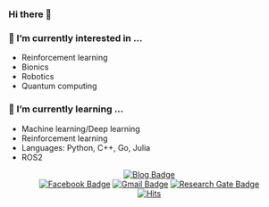 ### Hi there 👋

### 🔭 I’m currently interested in ...
* Reinforcement learning
* Bionics
* Robotics
* Quantum computing

### 🌱 I’m currently learning ...
* Machine learning/Deep learning
* Reinforcement learning
* Languages: Python, C++, Go, Julia
* ROS2

<div align=center>
	
[![Blog Badge](http://img.shields.io/badge/Blog-black?style=flat-square&logo=github&link=https://curieuxjy.github.io/)](https://curieuxjy.github.io/)	
[![Facebook Badge](https://img.shields.io/badge/facebook-1877f2?style=flat-square&logo=facebook&logoColor=white&link=https://www.facebook.com/jungyeon.lee.5667/)](https://www.facebook.com/jungyeon.lee.5667/)
[![Gmail Badge](https://img.shields.io/badge/Gmail-d14836?style=flat-square&logo=Gmail&logoColor=white&link=mailto:curieuxjy@gmail.com)](mailto:curieuxjy@gmail.com)
[![Research Gate Badge](http://img.shields.io/badge/ResearchGate-00CCBB?style=flat-square&logo=researhgate&link=https://www.researchgate.net/profile/Jungyeon_Lee5)](https://www.researchgate.net/profile/Jungyeon_Lee5)	
[![Hits](https://hits.seeyoufarm.com/api/count/incr/badge.svg?url=https%3A%2F%2Fgithub.com%2Fcurieuxjy?style=flat-square)](https://hits.seeyoufarm.com)

</div>

